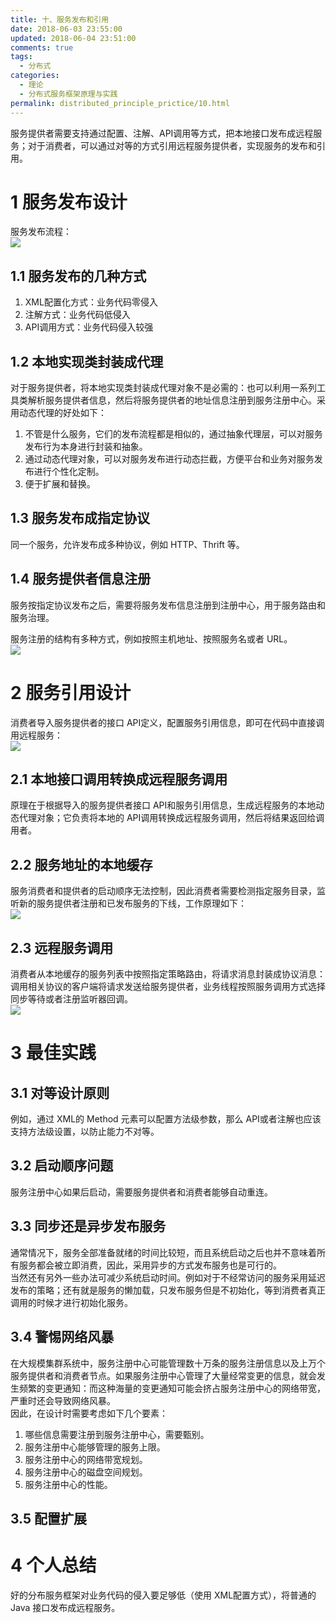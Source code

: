```yaml
---
title: 十、服务发布和引用
date: 2018-06-03 23:55:00
updated: 2018-06-04 23:51:00
comments: true
tags:
  - 分布式
categories: 
  - 理论
  - 分布式服务框架原理与实践
permalink: distributed_principle_prictice/10.html    
---
```


服务提供者需要支持通过配置、注解、API调用等方式，把本地接口发布成远程服务；对于消费者，可以通过对等的方式引用远程服务提供者，实现服务的发布和引用。

# 1 服务发布设计

服务发布流程：  
![][1]

## 1.1 服务发布的几种方式

1. XML配置化方式：业务代码零侵入
2. 注解方式：业务代码低侵入
3. API调用方式：业务代码侵入较强

## 1.2 本地实现类封装成代理

对于服务提供者，将本地实现类封装成代理对象不是必需的：也可以利用一系列工具类解析服务提供者信息，然后将服务提供者的地址信息注册到服务注册中心。采用动态代理的好处如下：  
1. 不管是什么服务，它们的发布流程都是相似的，通过抽象代理层，可以对服务发布行为本身进行封装和抽象。
2. 通过动态代理对象，可以对服务发布进行动态拦截，方便平台和业务对服务发布进行个性化定制。
3. 便于扩展和替换。

## 1.3 服务发布成指定协议

同一个服务，允许发布成多种协议，例如 HTTP、Thrift 等。

## 1.4 服务提供者信息注册

服务按指定协议发布之后，需要将服务发布信息注册到注册中心，用于服务路由和服务治理。  
  
服务注册的结构有多种方式，例如按照主机地址、按照服务名或者 URL。  
![][2]

# 2 服务引用设计

消费者导入服务提供者的接口 API定义，配置服务引用信息，即可在代码中直接调用远程服务：  
![][3]  

## 2.1 本地接口调用转换成远程服务调用

原理在于根据导入的服务提供者接口 API和服务引用信息，生成远程服务的本地动态代理对象；它负责将本地的 API调用转换成远程服务调用，然后将结果返回给调用者。

## 2.2 服务地址的本地缓存

服务消费者和提供者的启动顺序无法控制，因此消费者需要检测指定服务目录，监听新的服务提供者注册和已发布服务的下线，工作原理如下：  
![][4]

## 2.3 远程服务调用

消费者从本地缓存的服务列表中按照指定策略路由，将请求消息封装成协议消息：调用相关协议的客户端将请求发送给服务提供者，业务线程按照服务调用方式选择同步等待或者注册监听器回调。  
![][5]

# 3 最佳实践

## 3.1 对等设计原则

例如，通过 XML的 Method 元素可以配置方法级参数，那么 API或者注解也应该支持方法级设置，以防止能力不对等。

## 3.2 启动顺序问题

服务注册中心如果后启动，需要服务提供者和消费者能够自动重连。

## 3.3 同步还是异步发布服务

通常情况下，服务全部准备就绪的时间比较短，而且系统启动之后也并不意味着所有服务都会被立即消费，因此，采用异步的方式发布服务也是可行的。  
当然还有另外一些办法可减少系统启动时间。例如对于不经常访问的服务采用延迟发布的策略；还有就是服务的懒加载，只发布服务但是不初始化，等到消费者真正调用的时候才进行初始化服务。

## 3.4 警惕网络风暴

在大规模集群系统中，服务注册中心可能管理数十万条的服务注册信息以及上万个服务提供者和消费者节点。如果服务注册中心管理了大量经常变更的信息，就会发生频繁的变更通知：而这种海量的变更通知可能会挤占服务注册中心的网络带宽，严重时还会导致网络风暴。  
因此，在设计时需要考虑如下几个要素：  
1. 哪些信息需要注册到服务注册中心，需要甄别。
2. 服务注册中心能够管理的服务上限。
3. 服务注册中心的网络带宽规划。
4. 服务注册中心的磁盘空间规划。
5. 服务注册中心的性能。


## 3.5 配置扩展

# 4 个人总结

好的分布服务框架对业务代码的侵入要足够低（使用 XML配置方式），将普通的 Java 接口发布成远程服务。

[1]:http://leran2deeplearnjavawebtech.oss-cn-beijing.aliyuncs.com/learn/distributed_principle_prictice/10_1.png
[2]:http://leran2deeplearnjavawebtech.oss-cn-beijing.aliyuncs.com/learn/distributed_principle_prictice/10_2.png
[3]:http://leran2deeplearnjavawebtech.oss-cn-beijing.aliyuncs.com/learn/distributed_principle_prictice/10_3.png
[4]:http://leran2deeplearnjavawebtech.oss-cn-beijing.aliyuncs.com/learn/distributed_principle_prictice/10_4.png
[5]:http://leran2deeplearnjavawebtech.oss-cn-beijing.aliyuncs.com/learn/distributed_principle_prictice/10_5.png